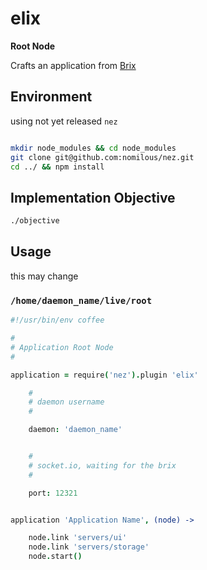 elix
====

**Root Node**

Crafts an application from [Brix](https://github.com/nomilous/brix)


Environment
-----------

using not yet released `nez`

```bash

mkdir node_modules && cd node_modules
git clone git@github.com:nomilous/nez.git
cd ../ && npm install

```

Implementation Objective
------------------------

```bash
./objective
```

Usage
-----

this may change

### `/home/daemon_name/live/root`

```coffee
#!/usr/bin/env coffee

#
# Application Root Node
#

application = require('nez').plugin 'elix'

    #
    # daemon username
    # 

    daemon: 'daemon_name'


    #
    # socket.io, waiting for the brix
    #

    port: 12321


application 'Application Name', (node) ->

    node.link 'servers/ui'
    node.link 'servers/storage'
    node.start()

```
